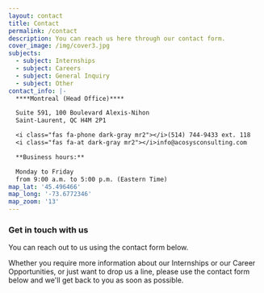 ```yaml
---
layout: contact
title: Contact
permalink: /contact
description: You can reach us here through our contact form.
cover_image: /img/cover3.jpg
subjects:
  - subject: Internships
  - subject: Careers
  - subject: General Inquiry
  - subject: Other
contact_info: |-
  ****Montreal (Head Office)****

  Suite 591, 100 Boulevard Alexis-Nihon
  Saint-Laurent, QC H4M 2P1

  <i class="fas fa-phone dark-gray mr2"></i>(514) 744-9433 ext. 118
  <i class="fas fa-at dark-gray mr2"></i>info@acosysconsulting.com

  **Business hours:**

  Monday to Friday  
  from 9:00 a.m. to 5:00 p.m. (Eastern Time)
map_lat: '45.496466'
map_long: '-73.6772346'
map_zoom: '13'
---
```

### Get in touch with us

You can reach out to us using the contact form below.

Whether you require more information about our Internships or our Career Opportunities, or just want to drop us a line, please use the contact form below and we'll get back to you as soon as possible.
